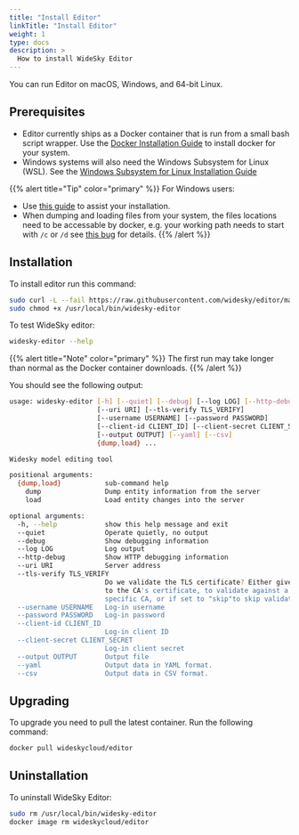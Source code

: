 ```yaml
---
title: "Install Editor"
linkTitle: "Install Editor"
weight: 1
type: docs
description: >
  How to install WideSky Editor
---
```

You can run Editor on macOS, Windows, and 64-bit Linux.

## Prerequisites

+ Editor currently ships as a Docker container that is run from a small bash script wrapper. Use the <a href="https://docs.docker.com/install/" target="_blank" rel="noopener">Docker Installation Guide</a> to install docker for your system.
+ Windows systems will also need the Windows Subsystem for Linux (WSL). See the <a href="https://docs.microsoft.com/en-us/windows/wsl/install-win10" target="_blank" rel="noopener">Windows Subsystem for Linux Installation Guide</a>



{{% alert title="Tip"  color="primary" %}}
For Windows users:
+ Use [this guide](https://nickjanetakis.com/blog/setting-up-docker-for-windows-and-wsl-to-work-flawlessly) to assist your installation.
+ When dumping and loading files from your system, the files locations need to be accessable by docker, e.g. your working path needs to start with `/c` or `/d` see [this bug](https://github.com/docker/for-win/issues/2151) for details.
{{% /alert %}}


## Installation

To install editor run this command:

```bash
sudo curl -L --fail https://raw.githubusercontent.com/widesky/editor/master/runners/widesky-editor.sh -o /usr/local/bin/widesky-editor
sudo chmod +x /usr/local/bin/widesky-editor
```


To test WideSky editor:

```bash
widesky-editor --help
```
{{% alert title="Note"  color="primary" %}} The first run may take longer than normal as the Docker container downloads.
{{% /alert %}}


You should see the following output:
```bash
usage: widesky-editor [-h] [--quiet] [--debug] [--log LOG] [--http-debug]
                      [--uri URI] [--tls-verify TLS_VERIFY]
                      [--username USERNAME] [--password PASSWORD]
                      [--client-id CLIENT_ID] [--client-secret CLIENT_SECRET]
                      [--output OUTPUT] [--yaml] [--csv]
                      {dump,load} ...

Widesky model editing tool

positional arguments:
  {dump,load}           sub-command help
    dump                Dump entity information from the server
    load                Load entity changes into the server

optional arguments:
  -h, --help            show this help message and exit
  --quiet               Operate quietly, no output
  --debug               Show debugging information
  --log LOG             Log output
  --http-debug          Show HTTP debugging information
  --uri URI             Server address
  --tls-verify TLS_VERIFY
                        Do we validate the TLS certificate? Either give a path
                        to the CA's certificate, to validate against a
                        specific CA, or if set to "skip"to skip validation.
  --username USERNAME   Log-in username
  --password PASSWORD   Log-in password
  --client-id CLIENT_ID
                        Log-in client ID
  --client-secret CLIENT_SECRET
                        Log-in client secret
  --output OUTPUT       Output file
  --yaml                Output data in YAML format.
  --csv                 Output data in CSV format.
```

## Upgrading

To upgrade you need to pull the latest container. Run the following command:

```bash
docker pull wideskycloud/editor
```


## Uninstallation

To uninstall WideSky Editor:

```bash
sudo rm /usr/local/bin/widesky-editor
docker image rm wideskycloud/editor
```
